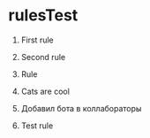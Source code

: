 # rulesTest

1. First rule
2. Second rule

3. Rule
4. Cats are cool
5. Добавил бота в коллабораторы
5. Test rule